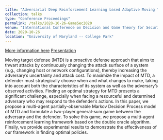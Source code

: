 ```yaml
---
title: "Adversarial Deep Reinforcement Learning based Adaptive Moving Target Defense"
collection: talks
type: "Conference Proceedings"
permalink: /talks/2020-10-26-GameSec2020
venue: "International Conference on Decision and Game Theory for Security"
date: 2020-10-26
location: "University of Maryland -- College Park"
---
```


[More information here](https://www.gamesec-conf.org/program.php)
[Presentation](https://taahaaa.ir/files/eghtesad2020adversarial_presentation.pdf)

Moving target defense (MTD) is a proactive defense approach that aims to thwart attacks by continuously changing the attack surface of a system (e.g., changing host or network configurations), thereby increasing the adversary’s uncertainty and attack cost. To maximize the impact of MTD, a defender must strategically choose when and what changes to make, taking into account both the characteristics of its system as well as the adversary’s observed activities. Finding an optimal strategy for MTD presents a significant challenge, especially when facing a resourceful and determined adversary who may respond to the defender’s actions. In this paper, we propose a multi-agent partially-observable Markov Decision Process model of MTD and formulate a two-player general-sum game between the adversary and the defender. To solve this game, we propose a multi-agent reinforcement learning framework based on the double oracle algorithm. Finally, we provide experimental results to demonstrate the effectiveness of our framework in finding optimal policies.